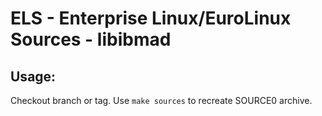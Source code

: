 # ELS - Enterprise Linux/EuroLinux Sources - libibmad
 
## Usage:
  Checkout branch or tag. Use `make sources` to recreate  SOURCE0 archive.
